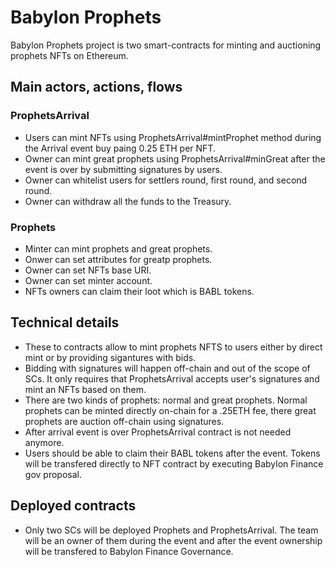 # Babylon Prophets

Babylon Prophets project is two smart-contracts for minting and auctioning prophets NFTs on Ethereum.

## Main actors, actions, flows

### ProphetsArrival

- Users can mint NFTs using ProphetsArrival#mintProphet method during the Arrival event buy paing 0.25 ETH per NFT.
- Owner can mint great prophets using ProphetsArrival#minGreat after the event is over by submitting signatures by
  users.
- Owner can whitelist users for settlers round, first round, and second round.
- Owner can withdraw all the funds to the Treasury.

### Prophets

- Minter can mint prophets and great prophets.
- Onwer can set attributes for greatp prophets.
- Owner can set NFTs base URI.
- Owner can set minter account.
- NFTs owners can claim their loot which is BABL tokens.

## Technical details

- These to contracts allow to mint prophets NFTS to users either by direct mint or by providing sigantures with bids.
- Bidding with signatures will happen off-chain and out of the scope of SCs. It only requires that ProphetsArrival
  accepts user's signatures and mint an NFTs based on them.
- There are two kinds of prophets: normal and great prophets. Normal prophets can be minted directly on-chain for a
  .25ETH fee, there great prophets are auction off-chain using signatures.
- After arrival event is over ProphetsArrival contract is not needed anymore.
- Users should be able to claim their BABL tokens after the event. Tokens will be transfered directly to NFT contract by
  executing Babylon Finance gov proposal.

## Deployed contracts

- Only two SCs will be deployed Prophets and ProphetsArrival. The team will be an owner of them during the event and
  after the event ownership will be transfered to Babylon Finance Governance.

